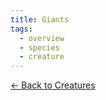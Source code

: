 ```yaml
---
title: Giants
tags:
  - overview
  - species
  - creature
---
```

[<- Back to Creatures](../index.md)
